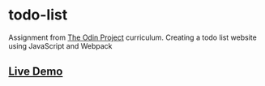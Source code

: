 # todo-list

Assignment from [The Odin Project](https://www.theodinproject.com/lessons/node-path-javascript-todo-list) curriculum. Creating a todo list website using JavaScript and Webpack

## [Live Demo](https://thabomcodes.github.io/todo-list/)
